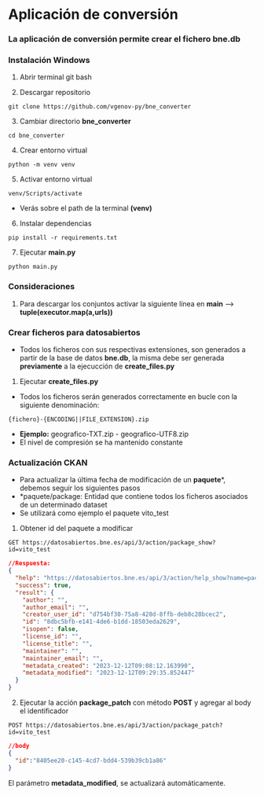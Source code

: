 # Aplicación de conversión

### La aplicación de conversión permite crear el fichero bne.db

### Instalación Windows

1. Abrir terminal git bash

2. Descargar repositorio
```
git clone https://github.com/vgenov-py/bne_converter
```
3. Cambiar directorio **bne_converter**
```
cd bne_converter
```
4. Crear entorno virtual
```
python -m venv venv
```
5. Activar entorno virtual
```
venv/Scripts/activate
```
* Verás sobre el path de la terminal **(venv)**

6. Instalar dependencias 
```
pip install -r requirements.txt
```

7. Ejecutar **main.py**
```
python main.py
```

### Consideraciones

1. Para descargar los conjuntos activar la siguiente línea en **main** --> **tuple(executor.map(a,urls))**

### Crear ficheros para datosabiertos

* Todos los ficheros con sus respectivas extensiones, son generados a partir de la base de datos **bne.db**, la misma debe ser generada **previamente** a la ejecucción de **create_files.py**

1. Ejecutar **create_files.py**

* Todos los ficheros serán generados correctamente en bucle con la siguiente denominación:

```
{fichero}-{ENCODING||FILE_EXTENSION}.zip
```
* **Ejemplo:** geografico-TXT.zip - geografico-UTF8.zip
* El nivel de compresión se ha mantenido constante

### Actualización CKAN

* Para actualizar la última fecha de modificación de un **paquete***, debemos seguir los siguientes pasos
* *paquete/package: Entidad que contiene todos los ficheros asociados de un determinado dataset
* Se utilizará como ejemplo el paquete vito_test

1. Obtener id del paquete a modificar

```
GET https://datosabiertos.bne.es/api/3/action/package_show?id=vito_test
```

```json
//Respuesta:
{
  "help": "https://datosabiertos.bne.es/api/3/action/help_show?name=package_patch",
  "success": true,
  "result": {
    "author": "",
    "author_email": "",
    "creator_user_id": "d754bf30-75a8-428d-8ffb-deb8c28bcec2",
    "id": "8dbc5bfb-e141-4de6-b1dd-18503eda2629",
    "isopen": false,
    "license_id": "",
    "license_title": "",
    "maintainer": "",
    "maintainer_email": "",
    "metadata_created": "2023-12-12T09:08:12.163990",
    "metadata_modified": "2023-12-12T09:29:35.852447"
  }
}
```
2. Ejecutar la acción **package_patch** con método **POST** y agregar al body el identificador

```
POST https://datosabiertos.bne.es/api/3/action/package_patch?id=vito_test
```
```json
//body
{
  "id":"8405ee20-c145-4cd7-bdd4-539b39cb1a86"
}
```


El parámetro **metadata_modified**, se actualizará automáticamente.